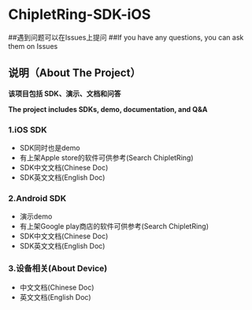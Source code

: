 # ChipletRing-SDK-iOS
##遇到问题可以在Issues上提问
##If you have any questions, you can ask them on Issues

## 说明（About The Project）

**该项目包括 SDK、演示、文档和问答**

**The project includes SDKs, demo, documentation, and Q&amp;A**
### 1.iOS SDK

- SDK同时也是demo
- 有上架Apple store的软件可供参考(Search ChipletRing)
- SDK中文文档(Chinese Doc)
- SDK英文文档(English Doc)

### 2.Android SDK

- 演示demo
- 有上架Google play商店的软件可供参考(Search ChipletRing)
- SDK中文文档(Chinese Doc)
- SDK英文文档(English Doc)

### 3.设备相关(About Device)
- 中文文档(Chinese Doc)
- 英文文档(English Doc)
